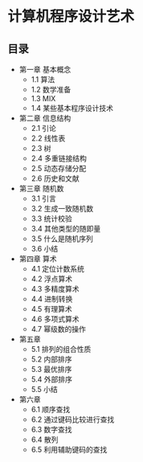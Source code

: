 # 计算机程序设计艺术

## 目录

- 第一章 基本概念
  - 1.1 算法
  - 1.2 数学准备
  - 1.3 MIX
  - 1.4 某些基本程序设计技术
- 第二章 信息结构
  - 2.1 引论
  - 2.2 线性表
  - 2.3 树
  - 2.4 多重链接结构
  - 2.5 动态存储分配
  - 2.6 历史和文献
- 第三章 随机数
  - 3.1 引言
  - 3.2 生成一致随机数
  - 3.3 统计校验
  - 3.4 其他类型的随即量
  - 3.5 什么是随机序列
  - 3.6 小结
- 第四章 算术
  - 4.1 定位计数系统
  - 4.2 浮点算术
  - 4.3 多精度算术
  - 4.4 进制转换
  - 4.5 有理算术
  - 4.6 多项式算术
  - 4.7 幂级数的操作
- 第五章
  - 5.1 排列的组合性质
  - 5.2 内部排序
  - 5.3 最优排序
  - 5.4 外部排序
  - 5.5 小结
- 第六章
  - 6.1 顺序查找
  - 6.2 通过键码比较进行查找
  - 6.3 数字查找
  - 6.4 散列
  - 6.5 利用辅助键码的查找
